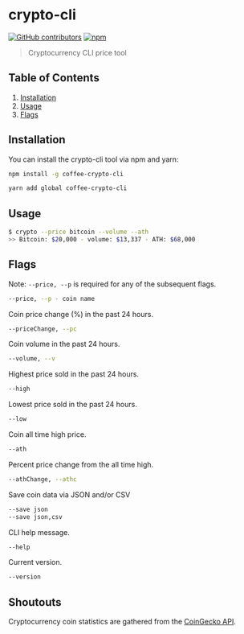 # crypto-cli
[![GitHub contributors](https://img.shields.io/github/contributors/zidious/crypto-cli)](https://github.com/zidious/crypto-cli/graphs/contributors)
[![npm](https://img.shields.io/npm/dt/coffee-crypto-cli)](https://www.npmjs.com/package/coffee-crypto-cli)

> Cryptocurrency CLI price tool

## Table of Contents

1. [Installation](#installation)
2. [Usage](#usage)
3. [Flags](#flags)

## Installation

You can install the crypto-cli tool via npm and yarn:

```sh
npm install -g coffee-crypto-cli
```


```sh
yarn add global coffee-crypto-cli
```

## Usage

```sh
$ crypto --price bitcoin --volume --ath
>> Bitcoin: $20,000 - volume: $13,337 - ATH: $68,000
```

## Flags

Note: `--price, --p` is required for any of the subsequent flags.

```sh
--price, --p - coin name
```

Coin price change (%) in the past 24 hours.

```sh
--priceChange, --pc
```

Coin volume in the past 24 hours.

```sh
--volume, --v
```

Highest price sold in the past 24 hours.

```sh
--high
```

Lowest price sold in the past 24 hours.

```sh
--low
```

Coin all time high price.

```sh
--ath
```

Percent price change from the all time high.

```sh
--athChange, --athc
```

Save coin data via JSON and/or CSV

```sh
--save json
--save json,csv
```

CLI help message.

```sh
--help
```

Current version.

```sh
--version
```

## Shoutouts

Cryptocurrency coin statistics are gathered from the [CoinGecko API](https://www.coingecko.com/en/api/documentation).
